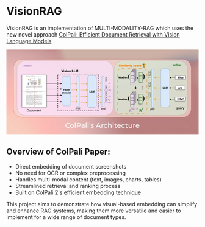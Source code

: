 # VisionRAG

VisionRAG is an implementation of   MULTI-MODALITY-RAG which uses the new  novel approach [ColPali: Efficient Document Retrieval with Vision Language Models](https://arxiv.org/abs/2407.01449) 


<p align="center">
  <img src="colpali.jpeg" alt="ColPali-arch">
</p>

## Overview of ColPali Paper:
* Direct embedding of document screenshots
* No need for OCR or complex preprocessing
* Handles multi-modal content (text, images, charts, tables)
* Streamlined retrieval and ranking process
* Built on ColPali 2's efficient embedding technique

This project aims to demonstrate how visual-based embedding can simplify and enhance RAG systems, making them more versatile and easier to implement for a wide range of document types.

